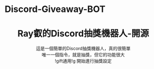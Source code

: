 # Discord-Giveaway-BOT
<h1 align="center">Ray叡的Discord抽獎機器人-開源</h1>
<p align="center">
  <a>這是一個簡單的Discord抽獎機器人，真的很簡單</a><br>
  <a>唯一一個指令，就是抽獎，但它的功能很大</a><br>
  !gift通用!g 開始進行抽獎設定
</p>
